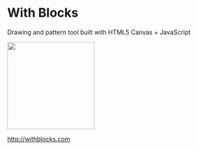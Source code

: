 # With Blocks

Drawing and pattern tool built with HTML5 Canvas + JavaScript 

<img src="https://i.stack.imgur.com/MJFq8.gif" width="200">

http://withblocks.com
